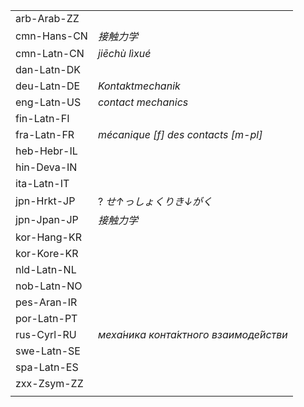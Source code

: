 | | |
|-|-|
| arb-Arab-ZZ |  |
| cmn-Hans-CN | _接触力学_ |
| cmn-Latn-CN | _jiēchù lìxué_ |
| dan-Latn-DK |  |
| deu-Latn-DE | _Kontaktmechanik_ |
| eng-Latn-US | _contact mechanics_ |
| fin-Latn-FI |  |
| fra-Latn-FR | _mécanique [f] des contacts [m-pl]_ |
| heb-Hebr-IL |  |
| hin-Deva-IN |  |
| ita-Latn-IT |  |
| jpn-Hrkt-JP | ? _せ↑っしょくりき↓がく_ |
| jpn-Jpan-JP | _接触力学_ |
| kor-Hang-KR |  |
| kor-Kore-KR |  |
| nld-Latn-NL |  |
| nob-Latn-NO |  |
| pes-Aran-IR |  |
| por-Latn-PT |  |
| rus-Cyrl-RU | _меха́ника конта́ктного взаимоде́йстви_ |
| swe-Latn-SE |  |
| spa-Latn-ES |  |
| zxx-Zsym-ZZ |  |
|  |  |
